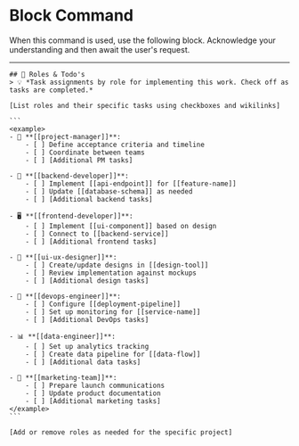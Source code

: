 # Block Command

When this command is used, use the following block. Acknowledge your understanding and then await the user's request.

---

``````````
## 🎯 Roles & Todo's
> 💡 *Task assignments by role for implementing this work. Check off as tasks are completed.*

[List roles and their specific tasks using checkboxes and wikilinks]

```
<example>
- 📌 **[[project-manager]]**:
    - [ ] Define acceptance criteria and timeline
    - [ ] Coordinate between teams
    - [ ] [Additional PM tasks]

- 🔧 **[[backend-developer]]**:
    - [ ] Implement [[api-endpoint]] for [[feature-name]]
    - [ ] Update [[database-schema]] as needed
    - [ ] [Additional backend tasks]

- 🖥️ **[[frontend-developer]]**:
    - [ ] Implement [[ui-component]] based on design
    - [ ] Connect to [[backend-service]]
    - [ ] [Additional frontend tasks]

- 🎨 **[[ui-ux-designer]]**:
    - [ ] Create/update designs in [[design-tool]]
    - [ ] Review implementation against mockups
    - [ ] [Additional design tasks]

- 🚀 **[[devops-engineer]]**:
    - [ ] Configure [[deployment-pipeline]]
    - [ ] Set up monitoring for [[service-name]]
    - [ ] [Additional DevOps tasks]

- 📊 **[[data-engineer]]**:
    - [ ] Set up analytics tracking
    - [ ] Create data pipeline for [[data-flow]]
    - [ ] [Additional data tasks]

- 📣 **[[marketing-team]]**:
    - [ ] Prepare launch communications
    - [ ] Update product documentation
    - [ ] [Additional marketing tasks]
</example>
```

[Add or remove roles as needed for the specific project]
``````````
